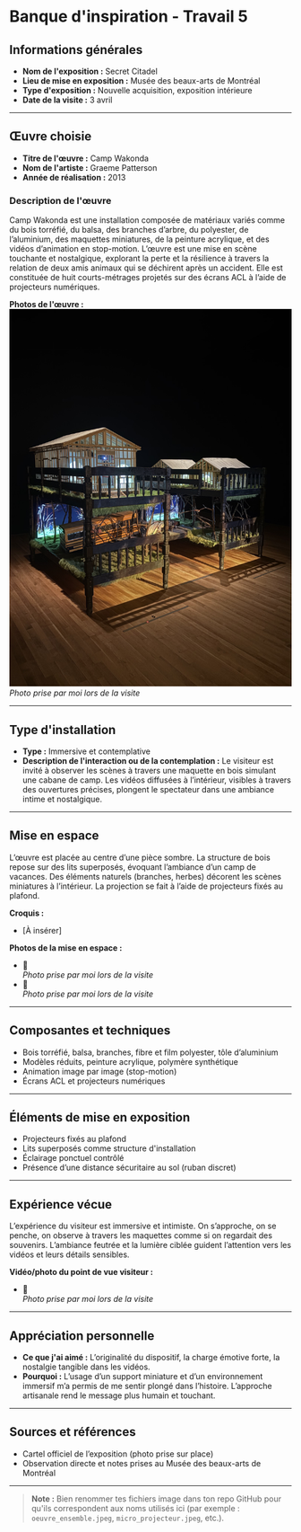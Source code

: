 # Banque d'inspiration - Travail 5

## Informations générales

- **Nom de l'exposition :** Secret Citadel
- **Lieu de mise en exposition :** Musée des beaux-arts de Montréal
- **Type d'exposition :** Nouvelle acquisition, exposition intérieure
- **Date de la visite :** 3 avril

---

## Œuvre choisie

- **Titre de l'œuvre :** Camp Wakonda
- **Nom de l'artiste :** Graeme Patterson
- **Année de réalisation :** 2013

### Description de l'œuvre

Camp Wakonda est une installation composée de matériaux variés comme du bois torréfié, du balsa, des branches d’arbre, du polyester, de l’aluminium, des maquettes miniatures, de la peinture acrylique, et des vidéos d’animation en stop-motion. L’œuvre est une mise en scène touchante et nostalgique, explorant la perte et la résilience à travers la relation de deux amis animaux qui se déchirent après un accident. Elle est constituée de huit courts-métrages projetés sur des écrans ACL à l’aide de projecteurs numériques.

**Photos de l'œuvre :**
![Vue générale](photos_MBAM/oeuvre_ensemble.jpeg)  
_Photo prise par moi lors de la visite_

---
## Type d'installation

- **Type :** Immersive et contemplative
- **Description de l'interaction ou de la contemplation :** Le visiteur est invité à observer les scènes à travers une maquette en bois simulant une cabane de camp. Les vidéos diffusées à l’intérieur, visibles à travers des ouvertures précises, plongent le spectateur dans une ambiance intime et nostalgique.

---

## Mise en espace

L’œuvre est placée au centre d’une pièce sombre. La structure de bois repose sur des lits superposés, évoquant l’ambiance d’un camp de vacances. Des éléments naturels (branches, herbes) décorent les scènes miniatures à l’intérieur. La projection se fait à l’aide de projecteurs fixés au plafond.

**Croquis :**
- [À insérer]

**Photos de la mise en espace :**
-   
_Photo prise par moi lors de la visite_
-   
_Photo prise par moi lors de la visite_

---

## Composantes et techniques

- Bois torréfié, balsa, branches, fibre et film polyester, tôle d’aluminium
- Modèles réduits, peinture acrylique, polymère synthétique
- Animation image par image (stop-motion)
- Écrans ACL et projecteurs numériques

---

## Éléments de mise en exposition

- Projecteurs fixés au plafond
- Lits superposés comme structure d'installation
- Éclairage ponctuel contrôlé
- Présence d’une distance sécuritaire au sol (ruban discret)

---

## Expérience vécue

L’expérience du visiteur est immersive et intimiste. On s’approche, on se penche, on observe à travers les maquettes comme si on regardait des souvenirs. L’ambiance feutrée et la lumière ciblée guident l’attention vers les vidéos et leurs détails sensibles.

**Vidéo/photo du point de vue visiteur :**
-   
_Photo prise par moi lors de la visite_

---

## Appréciation personnelle

- **Ce que j'ai aimé :** L’originalité du dispositif, la charge émotive forte, la nostalgie tangible dans les vidéos.
- **Pourquoi :** L’usage d’un support miniature et d’un environnement immersif m’a permis de me sentir plongé dans l’histoire. L’approche artisanale rend le message plus humain et touchant.

---

## Sources et références

- Cartel officiel de l’exposition (photo prise sur place)
- Observation directe et notes prises au Musée des beaux-arts de Montréal

---

> **Note :** Bien renommer tes fichiers image dans ton repo GitHub pour qu'ils correspondent aux noms utilisés ici (par exemple : `oeuvre_ensemble.jpeg`, `micro_projecteur.jpeg`, etc.).

